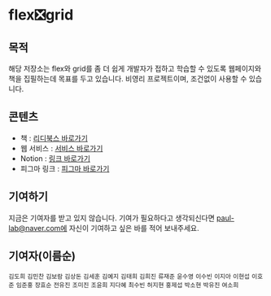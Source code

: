 # flex❎grid

## 목적

해당 저장소는 flex와 grid를 좀 더 쉽게 개발자가 접하고 학습할 수 있도록 웹페이지와 책을 집필하는데 목표를 두고 있습니다. 비영리 프로젝트이며, 조건없이 사용할 수 있습니다.

## 콘텐츠

- 책 : [리디북스 바로가기](https://ridibooks.com/books/2773000058)
- 웹 서비스 : [서비스 바로가기](https://flexngrid.com/)
- Notion : [링크 바로가기](https://paullabworkspace.notion.site/flex-grid-e5bdea43ba4f427990ff8666ea53ec56)
- 피그마 링크 : [피그마 바로가기](https://www.figma.com/file/ZJ95eCOKHKWwM79IEdHo9I/flex-x-grid-UI?node-id=0%3A1)

## 기여하기

지금은 기여자를 받고 있지 않습니다. 기여가 필요하다고 생각되신다면 paul-lab@naver.com에 자신이 기여하고 싶은 바를 적어 보내주세요.

## 기여자(이름순)

`김도희`
`김민찬`
`김보람`
`김상돈`
`김세훈`
`김예지`
`김태희`
`김희진`
`류재준`
`윤수영`
`이수빈`
`이지아`
`이현섭`
`이호준`
`임준홍`
`장효순`
`전유진`
`조미진`
`조윤희`
`지다혜`
`최수빈`
`허지현`
`홍제섭`
`박소현`
`박유진`
`여소희`
